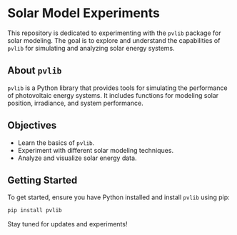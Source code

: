 # Solar Model Experiments

This repository is dedicated to experimenting with the `pvlib` package for solar modeling. The goal is to explore and understand the capabilities of `pvlib` for simulating and analyzing solar energy systems.

## About `pvlib`
`pvlib` is a Python library that provides tools for simulating the performance of photovoltaic energy systems. It includes functions for modeling solar position, irradiance, and system performance.

## Objectives
- Learn the basics of `pvlib`.
- Experiment with different solar modeling techniques.
- Analyze and visualize solar energy data.

## Getting Started
To get started, ensure you have Python installed and install `pvlib` using pip:

```bash
pip install pvlib
```

Stay tuned for updates and experiments!